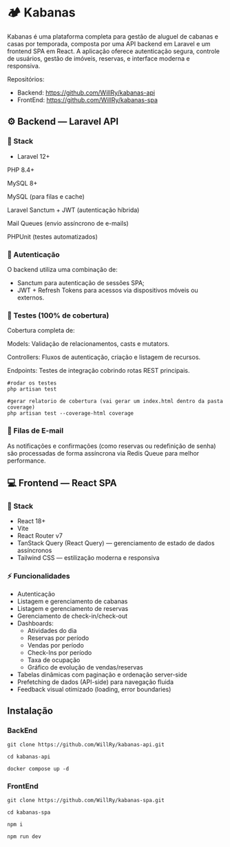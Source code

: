 # 🏕️ Kabanas

Kabanas é uma plataforma completa para gestão de aluguel de cabanas e casas por temporada, composta por uma API backend em Laravel e um frontend SPA em React.
A aplicação oferece autenticação segura, controle de usuários, gestão de imóveis, reservas, e interface moderna e responsiva.

Repositórios:

- Backend: https://github.com/WillRy/kabanas-api
- FrontEnd: https://github.com/WillRy/kabanas-spa

## ⚙️ Backend — Laravel API

### 🧱 Stack

- Laravel 12+

PHP 8.4+

MySQL 8+

MySQL (para filas e cache)

Laravel Sanctum + JWT (autenticação híbrida)

Mail Queues (envio assíncrono de e-mails)

PHPUnit (testes automatizados)

### 🔐 Autenticação

O backend utiliza uma combinação de:

- Sanctum para autenticação de sessões SPA;
- JWT + Refresh Tokens para acessos via dispositivos móveis ou externos.

### 🧪 Testes (100% de cobertura)

Cobertura completa de:

Models: Validação de relacionamentos, casts e mutators.

Controllers: Fluxos de autenticação, criação e listagem de recursos.

Endpoints: Testes de integração cobrindo rotas REST principais.

```shell
#rodar os testes
php artisan test

#gerar relatorio de cobertura (vai gerar um index.html dentro da pasta coverage)
php artisan test --coverage-html coverage
```

### 📨 Filas de E-mail

As notificações e confirmações (como reservas ou redefinição de senha) são processadas de forma assíncrona via Redis Queue para melhor performance.

## 💻 Frontend — React SPA
### 🧱 Stack

- React 18+
- Vite
- React Router v7
- TanStack Query (React Query) — gerenciamento de estado de dados assíncronos
- Tailwind CSS — estilização moderna e responsiva


### ⚡ Funcionalidades

- Autenticação
- Listagem e gerenciamento de cabanas
- Listagem e gerenciamento de reservas
- Gerenciamento de check-in/check-out
- Dashboards:
    - Atividades do dia
    - Reservas por período
    - Vendas por período
    - Check-Ins por período
    - Taxa de ocupação
    - Gráfico de evolução de vendas/reservas
- Tabelas dinâmicas com paginação e ordenação server-side
- Prefetching de dados (API-side) para navegação fluida
- Feedback visual otimizado (loading, error boundaries)


## Instalação

### BackEnd

```shell
git clone https://github.com/WillRy/kabanas-api.git

cd kabanas-api

docker compose up -d
```

### FrontEnd
```shell
git clone https://github.com/WillRy/kabanas-spa.git

cd kabanas-spa

npm i

npm run dev
```
